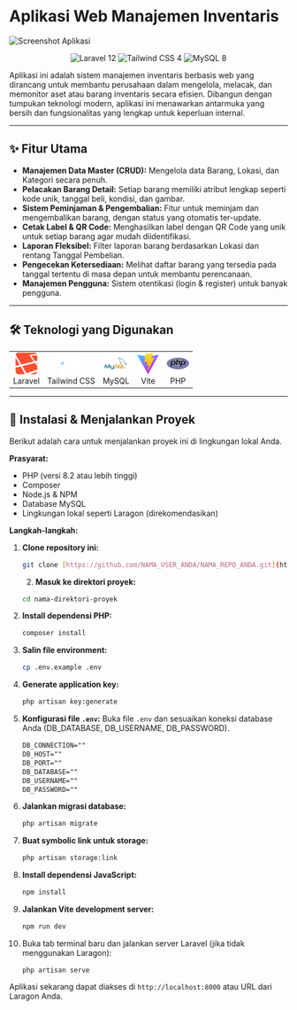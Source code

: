 # Aplikasi Web Manajemen Inventaris

![Screenshot Aplikasi](URL_SCREENSHOT_ANDA)

<p align="center">
  <img src="https://img.shields.io/badge/Laravel-12-FF2D20?style=for-the-badge&logo=laravel" alt="Laravel 12">
  <img src="https://img.shields.io/badge/Tailwind_CSS-4-38B2AC?style=for-the-badge&logo=tailwind-css" alt="Tailwind CSS 4">
  <img src="https://img.shields.io/badge/MySQL-8-4479A1?style=for-the-badge&logo=mysql" alt="MySQL 8">
</p>

Aplikasi ini adalah sistem manajemen inventaris berbasis web yang dirancang untuk membantu perusahaan dalam mengelola, melacak, dan memonitor aset atau barang inventaris secara efisien. Dibangun dengan tumpukan teknologi modern, aplikasi ini menawarkan antarmuka yang bersih dan fungsionalitas yang lengkap untuk keperluan internal.

---

## **✨ Fitur Utama**

* **Manajemen Data Master (CRUD):** Mengelola data Barang, Lokasi, dan Kategori secara penuh.
* **Pelacakan Barang Detail:** Setiap barang memiliki atribut lengkap seperti kode unik, tanggal beli, kondisi, dan gambar.
* **Sistem Peminjaman & Pengembalian:** Fitur untuk meminjam dan mengembalikan barang, dengan status yang otomatis ter-update.
* **Cetak Label & QR Code:** Menghasilkan label dengan QR Code yang unik untuk setiap barang agar mudah diidentifikasi.
* **Laporan Fleksibel:** Filter laporan barang berdasarkan Lokasi dan rentang Tanggal Pembelian.
* **Pengecekan Ketersediaan:** Melihat daftar barang yang tersedia pada tanggal tertentu di masa depan untuk membantu perencanaan.
* **Manajemen Pengguna:** Sistem otentikasi (login & register) untuk banyak pengguna.

---

## **🛠️ Teknologi yang Digunakan**

<table>
  <tr>
    <td align="center"><a href="https://laravel.com/" target="_blank"><img src="https://raw.githubusercontent.com/devicons/devicon/master/icons/laravel/laravel-plain.svg" alt="laravel" width="40" height="40"/></a><br>Laravel</td>
    <td align="center"><a href="https://tailwindcss.com/" target="_blank"><img src="https://raw.githubusercontent.com/devicons/devicon/master/icons/tailwindcss/tailwindcss-original-wordmark.svg" alt="tailwind" width="40" height="40"/></a><br>Tailwind CSS</td>
    <td align="center"><a href="https://www.mysql.com/" target="_blank"><img src="https://raw.githubusercontent.com/devicons/devicon/master/icons/mysql/mysql-original-wordmark.svg" alt="mysql" width="40" height="40"/></a><br>MySQL</td>
    <td align="center"><a href="https://vitejs.dev" target="_blank"><img src="https://raw.githubusercontent.com/devicons/devicon/master/icons/vitejs/vitejs-original.svg" alt="vite" width="40" height="40"/></a><br>Vite</td>
    <td align="center"><a href="https://www.php.net" target="_blank"><img src="https://raw.githubusercontent.com/devicons/devicon/master/icons/php/php-original.svg" alt="php" width="40" height="40"/></a><br>PHP</td>
  </tr>
</table>

---

## **🚀 Instalasi & Menjalankan Proyek**

Berikut adalah cara untuk menjalankan proyek ini di lingkungan lokal Anda.

**Prasyarat:**
* PHP (versi 8.2 atau lebih tinggi)
* Composer
* Node.js & NPM
* Database MySQL
* Lingkungan lokal seperti Laragon (direkomendasikan)

**Langkah-langkah:**

1.  **Clone repository ini:**
    ```bash
    git clone [https://github.com/NAMA_USER_ANDA/NAMA_REPO_ANDA.git](https://github.com/NAMA_USER_ANDA/NAMA_REPO_ANDA.git)
    ```
    2.  **Masuk ke direktori proyek:**
    ```bash
    cd nama-direktori-proyek
    ```

3.  **Install dependensi PHP:**
    ```bash
    composer install
    ```

4.  **Salin file environment:**
    ```bash
    cp .env.example .env
    ```

5.  **Generate application key:**
    ```bash
    php artisan key:generate
    ```

6.  **Konfigurasi file `.env`:**
    Buka file `.env` dan sesuaikan koneksi database Anda (DB_DATABASE, DB_USERNAME, DB_PASSWORD).
    ```env
    DB_CONNECTION=""
    DB_HOST=""
    DB_PORT=""
    DB_DATABASE=""
    DB_USERNAME=""
    DB_PASSWORD=""
    ```

7.  **Jalankan migrasi database:**
    ```bash
    php artisan migrate
    ```

8.  **Buat symbolic link untuk storage:**
    ```bash
    php artisan storage:link
    ```

9.  **Install dependensi JavaScript:**
    ```bash
    npm install
    ```

10. **Jalankan Vite development server:**
    ```bash
    npm run dev
    ```

11. Buka tab terminal baru dan jalankan server Laravel (jika tidak menggunakan Laragon):
    ```bash
    php artisan serve
    ```

Aplikasi sekarang dapat diakses di `http://localhost:8000` atau URL dari Laragon Anda.
